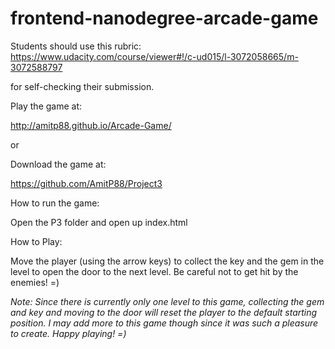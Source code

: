 frontend-nanodegree-arcade-game
===============================

Students should use this rubric: https://www.udacity.com/course/viewer#!/c-ud015/l-3072058665/m-3072588797

for self-checking their submission.

Play the game at:

http://amitp88.github.io/Arcade-Game/

or

Download the game at: 

https://github.com/AmitP88/Project3




How to run the game:

Open the P3 folder and open up index.html





How to Play:

Move the player (using the arrow keys) to collect the key and the gem in the level
to open the door to the next level. Be careful not to get hit by the enemies! =)

_Note: Since there is currently only one level to this game, collecting the gem and key and moving to the door will reset
the player to the default starting position. I may add more to this game though since it was such a pleasure to create. Happy playing! =)_

